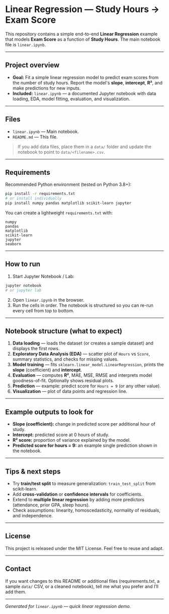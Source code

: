 # Linear Regression — Study Hours → Exam Score

This repository contains a simple end-to-end **Linear Regression** example that models **Exam Score** as a function of **Study Hours**. The main notebook file is `linear.ipynb`.

---

## Project overview

* **Goal:** Fit a simple linear regression model to predict exam scores from the number of study hours. Report the model's **slope**, **intercept**, **R²**, and make predictions for new inputs.
* **Included:** `linear.ipynb` — a documented Jupyter notebook with data loading, EDA, model fitting, evaluation, and visualization.

---

## Files

* `linear.ipynb` — Main notebook.
* `README.md` — This file.

> If you add data files, place them in a `data/` folder and update the notebook to point to `data/<filename>.csv`.

---

## Requirements

Recommended Python environment (tested on Python 3.8+):

```bash
pip install -r requirements.txt
# or install individually
pip install numpy pandas matplotlib scikit-learn jupyter
```

You can create a lightweight `requirements.txt` with:

```
numpy
pandas
matplotlib
scikit-learn
jupyter
seaborn
```

---

## How to run

1. Start Jupyter Notebook / Lab:

```bash
jupyter notebook
# or jupyter lab
```

2. Open `linear.ipynb` in the browser.
3. Run the cells in order. The notebook is structured so you can re-run every cell from top to bottom.

---

## Notebook structure (what to expect)

1. **Data loading** — loads the dataset (or creates a sample dataset) and displays the first rows.
2. **Exploratory Data Analysis (EDA)** — scatter plot of `Hours` vs `Score`, summary statistics, and checks for missing values.
3. **Model training** — fits `sklearn.linear_model.LinearRegression`, prints the **slope** (coefficient) and **intercept**.
4. **Evaluation** — computes **R²**, MAE, MSE, RMSE and interprets model goodness-of-fit. Optionally shows residual plots.
5. **Prediction** — example: predict score for `Hours = 9` (or any other value).
6. **Visualization** — plot of data points and regression line.

---

## Example outputs to look for

* **Slope (coefficient):** change in predicted score per additional hour of study.
* **Intercept:** predicted score at 0 hours of study.
* **R² score:** proportion of variance explained by the model.
* **Predicted score for hours = 9:** an example single prediction shown in the notebook.

---

## Tips & next steps

* Try **train/test split** to measure generalization: `train_test_split` from scikit-learn.
* Add **cross-validation** or **confidence intervals** for coefficients.
* Extend to **multiple linear regression** by adding more predictors (attendance, prior GPA, sleep hours).
* Check assumptions: linearity, homoscedasticity, normality of residuals, and independence.

---

## License

This project is released under the MIT License. Feel free to reuse and adapt.

---

## Contact

If you want changes to this README or additional files (requirements.txt, a sample `data/` CSV, or a cleaned notebook), tell me what you prefer and I’ll add them.

---

*Generated for `linear.ipynb` — quick linear regression demo.*
